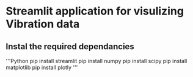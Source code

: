 # Streamlit application for visulizing Vibration data 

## Instal the required dependancies
'''Python
pip install streamlit
pip install numpy
pip install scipy
pip install matplotlib 
pip install plotly
'''

## 

